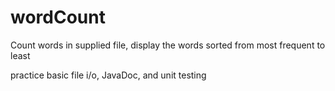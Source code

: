 # wordCount
Count words in supplied file, display the words sorted from most frequent to least

practice basic file i/o, JavaDoc, and unit testing
